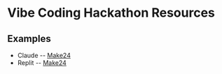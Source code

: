 # Vibe Coding Hackathon Resources

## Examples
- Claude -- [Make24](https://make24-claude.vercel.app)
- Replit -- [Make24](https://make24-replit.onrender.com)
